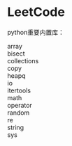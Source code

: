 # LeetCode
python重要内置库：

array  
bisect  
collections  
copy  
heapq  
io  
itertools  
math  
operator  
random  
re  
string  
sys

